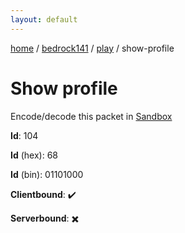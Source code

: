 ```yaml
---
layout: default
---
```


[home](/)  /  [bedrock141](/protocol/bedrock141)  /  [play](/protocol/bedrock141/play)  /  show-profile

# Show profile

Encode/decode this packet in [Sandbox](../../../sandbox/bedrock141#play.show_profile)

**Id**: 104

**Id** (hex): 68

**Id** (bin): 01101000

**Clientbound**: ✔️

**Serverbound**: ✖️
